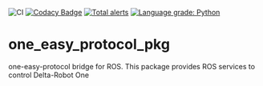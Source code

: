 ![CI](https://github.com/deltarobotone/one_easy_protocol_pkg/workflows/CI/badge.svg?branch=master)
[![Codacy Badge](https://app.codacy.com/project/badge/Grade/4401410029564e428891267ce456f202)](https://www.codacy.com/gh/deltarobotone/one_easy_protocol_pkg?utm_source=github.com&amp;utm_medium=referral&amp;utm_content=deltarobotone/one_easy_protocol_pkg&amp;utm_campaign=Badge_Grade)
[![Total alerts](https://img.shields.io/lgtm/alerts/g/deltarobotone/one_easy_protocol_pkg.svg?logo=lgtm&logoWidth=18)](https://lgtm.com/projects/g/deltarobotone/one_easy_protocol_pkg/alerts/)
[![Language grade: Python](https://img.shields.io/lgtm/grade/python/g/deltarobotone/one_easy_protocol_pkg.svg?logo=lgtm&logoWidth=18)](https://lgtm.com/projects/g/deltarobotone/one_easy_protocol_pkg/context:python)
# one_easy_protocol_pkg

one-easy-protocol bridge for ROS. This package provides ROS services to control Delta-Robot One
